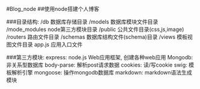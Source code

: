 #Blog_node
##使用node搭建个人博客

###目录结构:
    /db             数据库存储目录
    /models         数据库模块文件目录
    /mode_modules   node第三方模块目录
    /public         公共文件目录(css,js,image)
    /routers        路由文件目录
    /schemas        数据库结构文件(schema)目录
    /views          模板视图文件目录
    app.js          应用入口文件


###第三方模块:
    express: node.js Web应用框架, 创建各种web应用
    Mongodb: 非关系型数据库
    body-parse: 解析post请求数据
    cookies: 读/写cookie
    swig: 模板解析引擎
    mongoose: 操作mongodb数据库
    markdown: markdown语法生成模块

